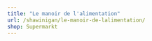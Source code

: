 ```yaml
---
title: "Le manoir de l'alimentation"
url: /shawinigan/le-manoir-de-lalimentation/
shop: Supermarkt
---
```

